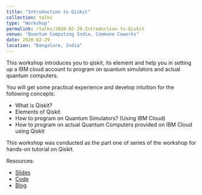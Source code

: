 ```yaml
---
title: "Introduction to Qiskit"
collection: talks
type: "Workshop"
permalink: /talks/2020-02-29-Introduction-to-Qiskit
venue: "Quantum Computing India, Commune Coworks"
date: 2020-02-29
location: "Bangalore, India"
---
```

This workshop introduces you to qiskit, its element and help you in setting up a IBM cloud account to program on quantum simulators and actual quantum computers.

You will get some practical experience and develop intuition for the following concepts:
* What is Qiskit?
* Elements of Qiskit
* How to program on Quantum Simulators? (Using IBM Cloud)
* How to program on actual Quantum Computers provided on IBM Cloud using Qiskit

This workshop was conducted as the part one of series of the workshop for hands-on tutorial on Qiskit.

Resources:
* [Slides](http://bit.ly/IntroToQiskit)
* [Code](http://bit.ly/IntrotoQiskitCode)
* [Blog](http://bit.ly/IntroToQiskitBlog)
